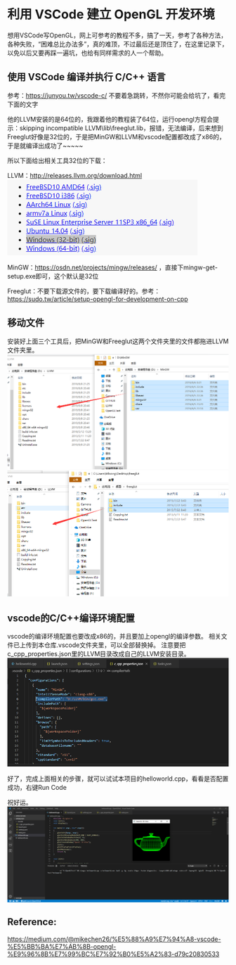 # 利用 VSCode 建立 OpenGL 开发环境
想用VSCode写OpenGL，网上可参考的教程不多，搞了一天，参考了各种方法，各种失败，“困难总比办法多”，真的难顶，不过最后还是顶住了，在这里记录下，以免以后又要再踩一遍坑，也给有同样需求的人一个帮助。

使用 VSCode 编译并执行 C/C++ 语言
---
参考：https://junyou.tw/vscode-c/
不要着急跳转，不然你可能会给坑了，看完下面的文字

他的LLVM安装的是64位的，我跟着他的教程装了64位，运行opengl方程会提示：skipping incompatible LLVM\lib\freeglut.lib，报错，无法编译，后来想到Freeglut好像是32位的，于是把MinGW和LLVM和vscode配置都改成了x86的，于是就编译出成功了~~~~~

所以下面给出相关工具32位的下载：

LLVM：http://releases.llvm.org/download.html
![Image text](https://github.com/sunbrando/-VSCode-OpenGL-/blob/master/Image/QQ%E6%88%AA%E5%9B%BE20190908230246.png)

MinGW：https://osdn.net/projects/mingw/releases/ ，直接下mingw-get-setup.exe即可，这个默认是32位

Freeglut：不要下载源文件的，要下载编译好的。参考：https://sudo.tw/article/setup-opengl-for-development-on-cpp

移动文件
---
安装好上面三个工具后，把MinGW和Freeglut这两个文件夹里的文件都拖进LLVM文件夹里。
![Image text](https://github.com/sunbrando/-VSCode-OpenGL-/blob/master/Image/QQ截图20190908235856.png)
![Image text](https://github.com/sunbrando/-VSCode-OpenGL-/blob/master/Image/QQ%E6%88%AA%E5%9B%BE20190908235748.png)

vscode的C/C++编译环境配置
---
vscode的编译环境配置也要改成x86的，并且要加上opengl的编译参数。
相关文件已上传到本仓库.vscode文件夹里，可以全部替换掉。
注意要把c_cpp_properties.json里的LLVM目录改成自己的LLVM安装目录。
![Image text](https://github.com/sunbrando/-VSCode-OpenGL-/blob/master/Image/QQ%E6%88%AA%E5%9B%BE20190908230921.png)

好了，完成上面相关的步骤，就可以试试本项目的helloworld.cpp，看看是否配置成功，右键Run Code

祝好运。
![Image text](https://github.com/sunbrando/-VSCode-OpenGL-/blob/master/Image/QQ%E6%88%AA%E5%9B%BE20190908230641.png)

Reference:
---
https://medium.com/@mikechen26/%E5%88%A9%E7%94%A8-vscode-%E5%BB%BA%E7%AB%8B-opengl-%E9%96%8B%E7%99%BC%E7%92%B0%E5%A2%83-d79c20830533



